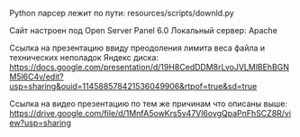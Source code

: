 Python парсер лежит по пути: resources/scripts/downld.py

Сайт настроен под Open Server Panel 6.0
Локальный сервер: Apache

Ссылка на презентацию ввиду преодоления лимита веса файла и технических неполадок Яндекс диска:
https://docs.google.com/presentation/d/19H8CedDDM8rLvoJVLMlBEhBGNM5l6C4v/edit?usp=sharing&ouid=114588578421536049906&rtpof=true&sd=true

Ссылка на видео презентацию по тем же причинам что описаны выше: 
https://drive.google.com/file/d/1MnfA5owKrs5v47Vl6ovgQpaPnFhSCZ8R/view?usp=sharing
